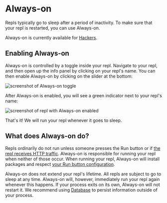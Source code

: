 # Always-on

Repls typically go to sleep after a period of inactivity. To make sure that your repl is restarted, you can use Always-on.

Always-on is currently available for [Hackers](https://repl.it/site/pricing).

## Enabling Always-on

Always-on is controlled by a toggle inside your repl. Navigate to your repl, and then open up the info panel by clicking on your repl's name. You can then enable Always-on by clicking on the slider at the bottom:

![screenshot of Always-on toggle](/images/repls/always-on-toggle.png)

After Always-on is enabled, you will see a green indicator next to your repl's name:

![screenshot of repl with Always-on enabled](/images/repls/always-on-enabled.png)

That's it! We will run your repl whenever it goes to sleep.

## What does Always-on do?

Repls ordinarily do not run unless someone presses the Run button or if [the repl receives HTTP traffic](/repls/http-servers). Always-on is responsible for running your repl when neither of those occur. When running your repl, Always-on will install packages and respect [your Run button configuration](/repls/dot-replit).

Always-on does not extend your repl's lifetime. All repls are subject to go to sleep at any time. Always-on will, however, immediately run your repl again whenever this happens. If your process exits on its own, Always-on will not restart it. We recommend using [Database](/misc/database) to persist information outside of your process.

<!--
## Feedback

We are interested in hearing from you about your experience with Always-on. Link to some thread where we want this

-->